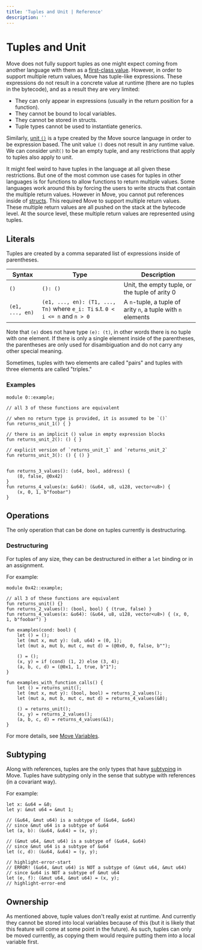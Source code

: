 ```yaml
---
title: 'Tuples and Unit | Reference'
description: ''
---
```


# Tuples and Unit

Move does not fully support tuples as one might expect coming from another language with them as a
[first-class value](https://en.wikipedia.org/wiki/First-class_citizen). However, in order to support
multiple return values, Move has tuple-like expressions. These expressions do not result in a
concrete value at runtime (there are no tuples in the bytecode), and as a result they are very
limited:

- They can only appear in expressions (usually in the return position for a function).
- They cannot be bound to local variables.
- They cannot be stored in structs.
- Tuple types cannot be used to instantiate generics.

Similarly, [unit `()`](https://en.wikipedia.org/wiki/Unit_type) is a type created by the Move source
language in order to be expression based. The unit value `()` does not result in any runtime value.
We can consider unit`()` to be an empty tuple, and any restrictions that apply to tuples also apply
to unit.

It might feel weird to have tuples in the language at all given these restrictions. But one of the
most common use cases for tuples in other languages is for functions to allow functions to return
multiple values. Some languages work around this by forcing the users to write structs that contain
the multiple return values. However in Move, you cannot put references inside of
[structs](./../structs). This required Move to support multiple return values. These multiple return
values are all pushed on the stack at the bytecode level. At the source level, these multiple return
values are represented using tuples.

## Literals

Tuples are created by a comma separated list of expressions inside of parentheses.

| Syntax          | Type                                                                         | Description                                                  |
| --------------- | ---------------------------------------------------------------------------- | ------------------------------------------------------------ |
| `()`            | `(): ()`                                                                     | Unit, the empty tuple, or the tuple of arity 0               |
| `(e1, ..., en)` | `(e1, ..., en): (T1, ..., Tn)` where `e_i: Ti` s.t. `0 < i <= n` and `n > 0` | A `n`-tuple, a tuple of arity `n`, a tuple with `n` elements |

Note that `(e)` does not have type `(e): (t)`, in other words there is no tuple with one element. If
there is only a single element inside of the parentheses, the parentheses are only used for
disambiguation and do not carry any other special meaning.

Sometimes, tuples with two elements are called "pairs" and tuples with three elements are called
"triples."

### Examples

```move
module 0::example;

// all 3 of these functions are equivalent

// when no return type is provided, it is assumed to be `()`
fun returns_unit_1() { }

// there is an implicit () value in empty expression blocks
fun returns_unit_2(): () { }

// explicit version of `returns_unit_1` and `returns_unit_2`
fun returns_unit_3(): () { () }


fun returns_3_values(): (u64, bool, address) {
    (0, false, @0x42)
}
fun returns_4_values(x: &u64): (&u64, u8, u128, vector<u8>) {
    (x, 0, 1, b"foobar")
}
```

## Operations

The only operation that can be done on tuples currently is destructuring.

### Destructuring

For tuples of any size, they can be destructured in either a `let` binding or in an assignment.

For example:

```move
module 0x42::example;

// all 3 of these functions are equivalent
fun returns_unit() {}
fun returns_2_values(): (bool, bool) { (true, false) }
fun returns_4_values(x: &u64): (&u64, u8, u128, vector<u8>) { (x, 0, 1, b"foobar") }

fun examples(cond: bool) {
    let () = ();
    let (mut x, mut y): (u8, u64) = (0, 1);
    let (mut a, mut b, mut c, mut d) = (@0x0, 0, false, b"");

    () = ();
    (x, y) = if (cond) (1, 2) else (3, 4);
    (a, b, c, d) = (@0x1, 1, true, b"1");
}

fun examples_with_function_calls() {
    let () = returns_unit();
    let (mut x, mut y): (bool, bool) = returns_2_values();
    let (mut a, mut b, mut c, mut d) = returns_4_values(&0);

    () = returns_unit();
    (x, y) = returns_2_values();
    (a, b, c, d) = returns_4_values(&1);
}
```

For more details, see [Move Variables](./../variables).

## Subtyping

Along with references, tuples are the only types that have
[subtyping](https://en.wikipedia.org/wiki/Subtyping) in Move. Tuples have subtyping only in the
sense that subtype with references (in a covariant way).

For example:

```move
let x: &u64 = &0;
let y: &mut u64 = &mut 1;

// (&u64, &mut u64) is a subtype of (&u64, &u64)
// since &mut u64 is a subtype of &u64
let (a, b): (&u64, &u64) = (x, y);

// (&mut u64, &mut u64) is a subtype of (&u64, &u64)
// since &mut u64 is a subtype of &u64
let (c, d): (&u64, &u64) = (y, y);

// highlight-error-start
// ERROR! (&u64, &mut u64) is NOT a subtype of (&mut u64, &mut u64)
// since &u64 is NOT a subtype of &mut u64
let (e, f): (&mut u64, &mut u64) = (x, y);
// highlight-error-end
```

## Ownership

As mentioned above, tuple values don't really exist at runtime. And currently they cannot be stored
into local variables because of this (but it is likely that this feature will come at some point in
the future). As such, tuples can only be moved currently, as copying them would require putting them
into a local variable first.
